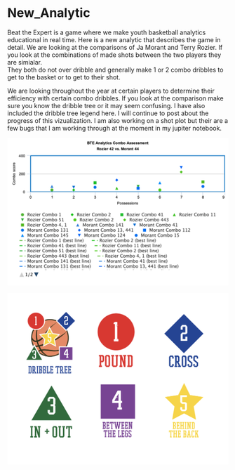 # New_Analytic

Beat the Expert is a game where we make youth basketball analytics educational in real time.  Here is a new analytic that describes the game in detail.
We are looking at the comparisons of Ja Morant and Terry Rozier.  If you look at the combinations of made shots between the two players they are simialar.  
They both do not over dribble and generally make 1 or 2 combo dribbles to get to the basket or to get to their shot.  

We are looking throughout the year at certain players to determine their efficiency with certain combo dribbles.  If you look at the comparison make sure you
know the dribble tree or it may seem confusing.  I have also included the dribble tree legend here.  I will continue to post about the progress of this vizualization. 
I am also working on a shot plot but their are a few bugs that I am working through at the moment in my jupiter notebook.

![BTE Analytic](https://github.com/rashadwest/rashadwest.github.io/blob/master/_posts/Rozier_Morant.png)

![BTE Dribble Tree](https://github.com/rashadwest/rashadwest.github.io/blob/master/_posts/Screen%20Shot%202020-08-30%20at%209.37.28%20PM.png)
